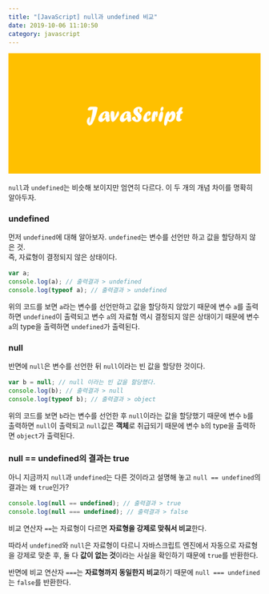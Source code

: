 ```yaml
---
title: "[JavaScript] null과 undefined 비교"
date: 2019-10-06 11:10:50
category: javascript
---
```


![](images/javascript.png)

`null`과 `undefined`는 비슷해 보이지만 엄연히 다르다. 이 두 개의 개념 차이를 명확히 알아두자.

### undefined
먼저 `undefined`에 대해 알아보자. `undefined`는 변수를 선언만 하고 값을 할당하지 않은 것.<br>
즉, 자료형이 결정되지 않은 상태이다.

```js
var a;
console.log(a); // 출력결과 > undefined
console.log(typeof a); // 출력결과 > undefined
```

위의 코드를 보면 `a`라는 변수를 선언만하고 값을 할당하지 않았기 때문에 변수 `a`를 출력하면 `undefined`이 출력되고 변수 `a`의 자료형 역시 결정되지 않은 상태이기 때문에 변수 `a`의 type을 출력하면 `undefined`가 출력된다.

### null
반면에 `null`은 변수를 선언한 뒤 `null`이라는 빈 값을 할당한 것이다.

```js
var b = null; // null 이라는 빈 값을 할당했다.
console.log(b); // 출력결과 > null
console.log(typeof b); // 출력결과 > object
```
위의 코드를 보면 `b`라는 변수를 선언한 후 `null`이라는 값을 할당했기 때문에 변수 `b`를 출력하면 `null`이 출력되고 `null`값은 **객체**로 취급되기 때문에 변수 `b`의 type을 출력하면 `object`가 출력된다.

### null == undefined의 결과는 true

아니 지금까지 `null`과 `undefined`는 다른 것이라고 설명해 놓고 `null == undefined`의 결과는 왜 `true`인가?

```js
console.log(null == undefined); // 출력결과 > true
console.log(null === undefined); // 출력결과 > false
```
비교 연산자 `==`는 자료형이 다르면 **자료형을 강제로 맞춰서 비교**한다.

따라서 `undefined`와 `null`은 자료형이 다르니 자바스크립트 엔진에서 자동으로 자료형을 강제로 맞춘 후, 둘 다 **값이 없는 것**이라는 사실을 확인하기 때문에 `true`를 반환한다.

반면에 비교 연산자 `===`는 **자료형까지 동일한지 비교**하기 때문에 `null === undefined`는 `false`를 반환한다.